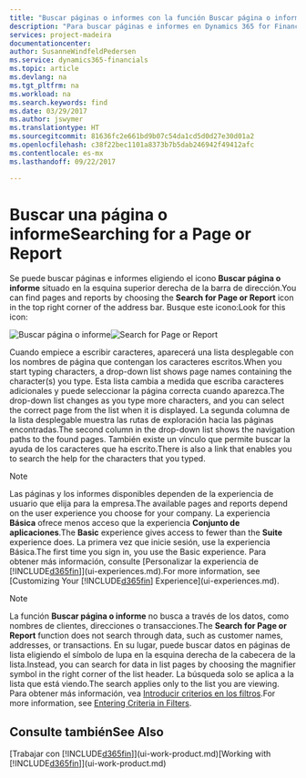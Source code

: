 ```yaml
---
title: "Buscar páginas o informes con la función Buscar página o informe | Documentos de Microsoft"
description: "Para buscar páginas e informes en Dynamics 365 for Financials, puede usar la característica Buscar página o informe."
services: project-madeira
documentationcenter: 
author: SusanneWindfeldPedersen
ms.service: dynamics365-financials
ms.topic: article
ms.devlang: na
ms.tgt_pltfrm: na
ms.workload: na
ms.search.keywords: find
ms.date: 03/29/2017
ms.author: jswymer
ms.translationtype: HT
ms.sourcegitcommit: 81636fc2e661bd9b07c54da1cd5d0d27e30d01a2
ms.openlocfilehash: c38f22bec1101a8373b7b5dab246942f49412afc
ms.contentlocale: es-mx
ms.lasthandoff: 09/22/2017

---
```

# <a name="searching-for-a-page-or-report"></a><span data-ttu-id="c0b0a-103">Buscar una página o informe</span><span class="sxs-lookup"><span data-stu-id="c0b0a-103">Searching for a Page or Report</span></span>
<span data-ttu-id="c0b0a-104">Se puede buscar páginas e informes eligiendo el icono **Buscar página o informe** situado en la esquina superior derecha de la barra de dirección.</span><span class="sxs-lookup"><span data-stu-id="c0b0a-104">You can find pages and reports by choosing the **Search for Page or Report** icon in the top right corner of the address bar.</span></span> <span data-ttu-id="c0b0a-105">Busque este icono:</span><span class="sxs-lookup"><span data-stu-id="c0b0a-105">Look for this icon:</span></span>

<span data-ttu-id="c0b0a-106">![Buscar página o informe](media/ui-search/search.png "Buscar página o informe")</span><span class="sxs-lookup"><span data-stu-id="c0b0a-106">![Search for Page or Report](media/ui-search/search.png "Search for Page or Report")</span></span>

<span data-ttu-id="c0b0a-107">Cuando empiece a escribir caracteres, aparecerá una lista desplegable con los nombres de página que contengan los caracteres escritos.</span><span class="sxs-lookup"><span data-stu-id="c0b0a-107">When you start typing characters, a drop-down list shows page names containing the character(s) you type.</span></span> <span data-ttu-id="c0b0a-108">Esta lista cambia a medida que escriba caracteres adicionales y puede seleccionar la página correcta cuando aparezca.</span><span class="sxs-lookup"><span data-stu-id="c0b0a-108">The drop-down list changes as you type more characters, and you can select the correct page from the list when it is displayed.</span></span> <span data-ttu-id="c0b0a-109">La segunda columna de la lista desplegable muestra las rutas de exploración hacia las páginas encontradas.</span><span class="sxs-lookup"><span data-stu-id="c0b0a-109">The second column in the drop-down list shows the navigation paths to the found pages.</span></span> <span data-ttu-id="c0b0a-110">También existe un vínculo que permite buscar la ayuda de los caracteres que ha escrito.</span><span class="sxs-lookup"><span data-stu-id="c0b0a-110">There is also a link that enables you to search the help for the characters that you typed.</span></span>

> [!NOTE]  
>   <span data-ttu-id="c0b0a-111">Las páginas y los informes disponibles dependen de la experiencia de usuario que elija para la empresa.</span><span class="sxs-lookup"><span data-stu-id="c0b0a-111">The available pages and reports depend on the user experience you choose for your company.</span></span> <span data-ttu-id="c0b0a-112">La experiencia **Básica** ofrece menos acceso que la experiencia **Conjunto de aplicaciones**.</span><span class="sxs-lookup"><span data-stu-id="c0b0a-112">The **Basic** experience gives access to fewer than the **Suite** experience does.</span></span> <span data-ttu-id="c0b0a-113">La primera vez que inicie sesión, use la experiencia Básica.</span><span class="sxs-lookup"><span data-stu-id="c0b0a-113">The first time you sign in, you use the Basic experience.</span></span> <span data-ttu-id="c0b0a-114">Para obtener más información, consulte [Personalizar la experiencia de [!INCLUDE[d365fin](includes/d365fin_long_md.md)]](ui-experiences.md).</span><span class="sxs-lookup"><span data-stu-id="c0b0a-114">For more information, see [Customizing Your [!INCLUDE[d365fin](includes/d365fin_long_md.md)] Experience](ui-experiences.md).</span></span>

> [!NOTE]  
>   <span data-ttu-id="c0b0a-115">La función **Buscar página o informe** no busca a través de los datos, como nombres de clientes, direcciones o transacciones.</span><span class="sxs-lookup"><span data-stu-id="c0b0a-115">The **Search for Page or Report** function does not search through data, such as customer names, addresses, or transactions.</span></span> <span data-ttu-id="c0b0a-116">En su lugar, puede buscar datos en páginas de lista eligiendo el símbolo de lupa en la esquina derecha de la cabecera de la lista.</span><span class="sxs-lookup"><span data-stu-id="c0b0a-116">Instead, you can search for data in list pages by choosing the magnifier symbol in the right corner of the list header.</span></span> <span data-ttu-id="c0b0a-117">La búsqueda solo se aplica a la lista que está viendo.</span><span class="sxs-lookup"><span data-stu-id="c0b0a-117">The search applies only to the list you are viewing.</span></span> <span data-ttu-id="c0b0a-118">Para obtener más información, vea [Introducir criterios en los filtros](ui-enter-criteria-filters.md).</span><span class="sxs-lookup"><span data-stu-id="c0b0a-118">For more information, see [Entering Criteria in Filters](ui-enter-criteria-filters.md).</span></span>

## <a name="see-also"></a><span data-ttu-id="c0b0a-119">Consulte también</span><span class="sxs-lookup"><span data-stu-id="c0b0a-119">See Also</span></span>
<span data-ttu-id="c0b0a-120">[Trabajar con [!INCLUDE[d365fin](includes/d365fin_md.md)]](ui-work-product.md)</span><span class="sxs-lookup"><span data-stu-id="c0b0a-120">[Working with [!INCLUDE[d365fin](includes/d365fin_md.md)]](ui-work-product.md)</span></span>

